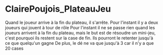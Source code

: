 # ClairePoujois_PlateauJeu
Quand le joueur arrive à la fin du plateau, il s'arrête. Pour l'instant il y a deux joueurs qui jouent à tour de rôle
Pour l'instant il ne se passe rien quand les joueurs arrivent à la fin du plateau, mais le but est de résoudre un mini-jeu, c'est pourquoi ils restent sur la case de fin. Ils pourront le retenter jusqu'à ce que quelqu'un gagne
De plus, le dé ne va que jusqu'à 3 car il n'y a que 20 cases
